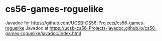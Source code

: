 # cs56-games-roguelike
Javadoc for https://github.com/UCSB-CS56-Projects/cs56-games-roguelike
Javadoc at https://ucsb-cs56-Projects-javadoc.github.io/cs56-games-roguelike/javadoc/index.html
